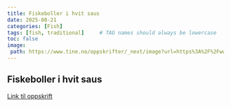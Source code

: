```yaml
---
title: Fiskeboller i hvit saus
date: 2025-08-21
categories: [Fish]
tags: [fish, traditional]     # TAG names should always be lowercase
toc: false
image:
 path: https://www.tine.no/oppskrifter/_next/image?url=https%3A%2F%2Fwww.tine.no%2F_%2Frecipeimage%2Fw_1200%2Ch_675%2Cc_fill%2Cx_1500%2Cy_937%2Cg_xy_center%2Frecipeimage%2F456040.jpg&w=1600&q=75
---
```


## Fiskeboller i hvit saus

[Link til oppskrift](https://www.tine.no/oppskrifter/middag-og-hovedretter/fisk-og-skalldyr/fiskeboller-med-hvit-saus)
